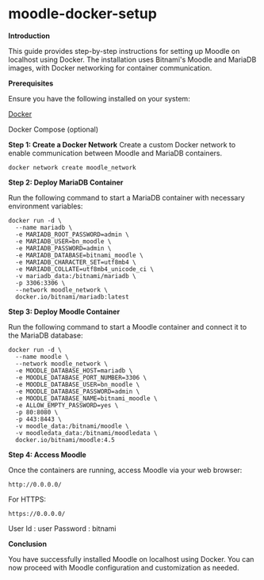 # moodle-docker-setup
**Introduction**

This guide provides step-by-step instructions for setting up Moodle on localhost using Docker. The installation uses Bitnami's Moodle and MariaDB images, with Docker networking for container communication.

**Prerequisites**

Ensure you have the following installed on your system:

[Docker](https://knowledgebase.aridhia.io/workspaces/analysing-data/virtual-machines/installing-software-on-virtual-machines/installing-docker-on-your-virtual-machine)

Docker Compose (optional)


**Step 1: Create a Docker Network**
Create a custom Docker network to enable communication between Moodle and MariaDB containers.

```docker network create moodle_network```

**Step 2: Deploy MariaDB Container**

Run the following command to start a MariaDB container with necessary environment variables:

```
docker run -d \
  --name mariadb \
  -e MARIADB_ROOT_PASSWORD=admin \
  -e MARIADB_USER=bn_moodle \
  -e MARIADB_PASSWORD=admin \
  -e MARIADB_DATABASE=bitnami_moodle \
  -e MARIADB_CHARACTER_SET=utf8mb4 \
  -e MARIADB_COLLATE=utf8mb4_unicode_ci \
  -v mariadb_data:/bitnami/mariadb \
  -p 3306:3306 \
  --network moodle_network \
  docker.io/bitnami/mariadb:latest
```
**Step 3: Deploy Moodle Container**

Run the following command to start a Moodle container and connect it to the MariaDB database:

```
docker run -d \
  --name moodle \
  --network moodle_network \
  -e MOODLE_DATABASE_HOST=mariadb \
  -e MOODLE_DATABASE_PORT_NUMBER=3306 \
  -e MOODLE_DATABASE_USER=bn_moodle \
  -e MOODLE_DATABASE_PASSWORD=admin \
  -e MOODLE_DATABASE_NAME=bitnami_moodle \
  -e ALLOW_EMPTY_PASSWORD=yes \
  -p 80:8080 \
  -p 443:8443 \
  -v moodle_data:/bitnami/moodle \
  -v moodledata_data:/bitnami/moodledata \
  docker.io/bitnami/moodle:4.5
```

**Step 4: Access Moodle**

Once the containers are running, access Moodle via your web browser:

```
http://0.0.0.0/
```

For HTTPS:
```
https://0.0.0.0/
```

User Id : user
Password : bitnami

**Conclusion**

You have successfully installed Moodle on localhost using Docker. You can now proceed with Moodle configuration and customization as needed.


